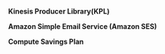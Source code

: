 **Kinesis Producer Library(KPL)**

**Amazon Simple Email Service (Amazon SES)**

**Compute Savings Plan**